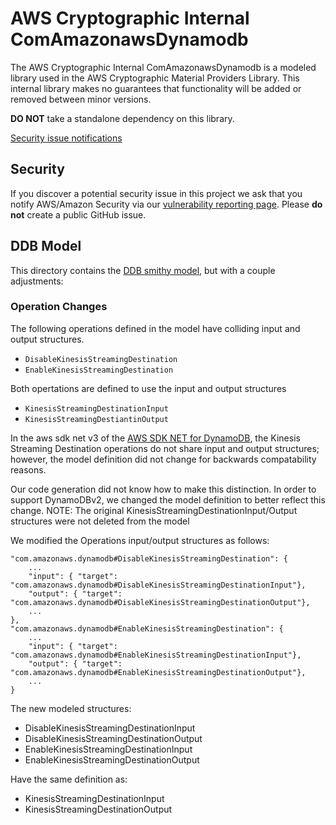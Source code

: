 # AWS Cryptographic Internal ComAmazonawsDynamodb 

The AWS Cryptographic Internal ComAmazonawsDynamodb is a modeled library used in the AWS Cryptographic Material Providers Library. This internal library makes no guarantees that functionality will be added or removed between minor versions.

**DO NOT** take a standalone dependency on this library. 

[Security issue notifications](./CONTRIBUTING.md#security-issue-notifications)

## Security
If you discover a potential security issue in this project
we ask that you notify AWS/Amazon Security via our
[vulnerability reporting page](http://aws.amazon.com/security/vulnerability-reporting/).
Please **do not** create a public GitHub issue.


## DDB Model

This directory contains the [DDB smithy model](https://github.com/aws/aws-models/blob/08febb37e86e45dbe0069b69f81ba01d8579eb2e/dynamodb/smithy/model.json),
but with a couple adjustments:

### Operation Changes

The following operations defined in the model have colliding input and 
output structures.
- `DisableKinesisStreamingDestination`
- `EnableKinesisStreamingDestination`

Both opertations are defined to use the input and output structures
- `KinesisStreamingDestinationInput`
- `KinesisStreamingDestiantinOutput`

In the aws sdk net v3 of the [AWS SDK NET for DynamoDB](https://docs.aws.amazon.com/sdkfornet/v3/apidocs/items/DynamoDBv2/NDynamoDBv2Model.html), 
the Kinesis Streaming Destination operations do not share input and output structures;
however, the model definition did not change for backwards compatability reasons. 

Our code generation did not know how to make this distinction. 
In order to support DynamoDBv2, we changed the model definition to better reflect this change. 
NOTE: The original KinesisStreamingDestinationInput/Output structures were not deleted from 
the model

We modified the Operations input/output structures as follows:
```
"com.amazonaws.dynamodb#DisableKinesisStreamingDestination": {
    ...
    "input": { "target": "com.amazonaws.dynamodb#DisableKinesisStreamingDestinationInput"}, 
    "output": { "target": "com.amazonaws.dynamodb#DisableKinesisStreamingDestinationOutput"},
    ...
},
"com.amazonaws.dynamodb#EnableKinesisStreamingDestination": {
    ...
    "input": { "target": "com.amazonaws.dynamodb#EnableKinesisStreamingDestinationInput"}, 
    "output": { "target": "com.amazonaws.dynamodb#EnableKinesisStreamingDestinationOutput"},
    ... 
}
```

The new modeled structures:
- DisableKinesisStreamingDestinationInput
- DisableKinesisStreamingDestinationOutput
- EnableKinesisStreamingDestinationInput
- EnableKinesisStreamingDestinationOutput

Have the same definition as:
- KinesisStreamingDestinationInput
- KinesisStreamingDestinationOutput
